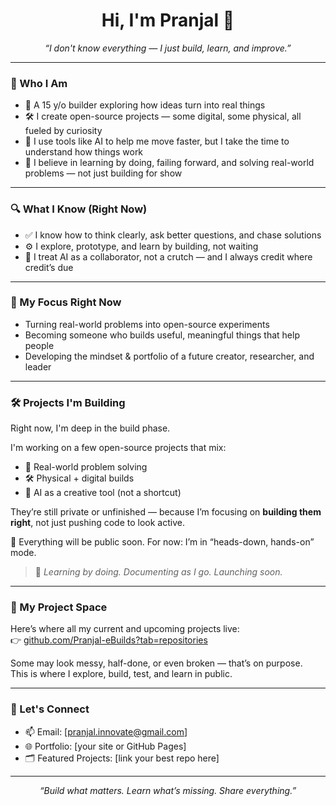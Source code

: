<h1 align="center">Hi, I'm Pranjal 👋</h1>

<p align="center"><i>“I don't know everything — I just build, learn, and improve.”</i></p>

---

### 🌱 Who I Am

- 🧠 A 15 y/o builder exploring how ideas turn into real things  
- 🛠️ I create open-source projects — some digital, some physical, all fueled by curiosity  
- 🤖 I use tools like AI to help me move faster, but I take the time to understand how things work  
- 🧪 I believe in learning by doing, failing forward, and solving real-world problems — not just building for show

---

### 🔍 What I Know (Right Now)
 
- ✅ I know how to think clearly, ask better questions, and chase solutions  
- ⚙️ I explore, prototype, and learn by building, not waiting  
- 🤝 I treat AI as a collaborator, not a crutch — and I always credit where credit’s due

---

### 🎯 My Focus Right Now

- Turning real-world problems into open-source experiments    
- Becoming someone who builds useful, meaningful things that help people  
- Developing the mindset & portfolio of a future creator, researcher, and leader

---

### 🛠️ Projects I'm Building

Right now, I'm deep in the build phase.

I'm working on a few open-source projects that mix:
- 🧠 Real-world problem solving
- 🛠️ Physical + digital builds
- 🤖 AI as a creative tool (not a shortcut)

They’re still private or unfinished — because I’m focusing on **building them right**, not just pushing code to look active.

🚧 Everything will be public soon. For now: I’m in “heads-down, hands-on” mode.

> 🧪 *Learning by doing. Documenting as I go. Launching soon.*

---

### 📂 My Project Space

Here’s where all my current and upcoming projects live:  
👉 [github.com/Pranjal-eBuilds?tab=repositories](https://github.com/Pranjal-eBuilds?tab=repositories)

Some may look messy, half-done, or even broken — that’s on purpose.  
This is where I explore, build, test, and learn in public.

---

### 🤝 Let's Connect

- 📫 Email: [pranjal.innovate@gmail.com]  
- 🌐 Portfolio: [your site or GitHub Pages]  
- 🗂️ Featured Projects: [link your best repo here]  

---

<p align="center">
  <i>“Build what matters. Learn what’s missing. Share everything.”</i>
</p>
